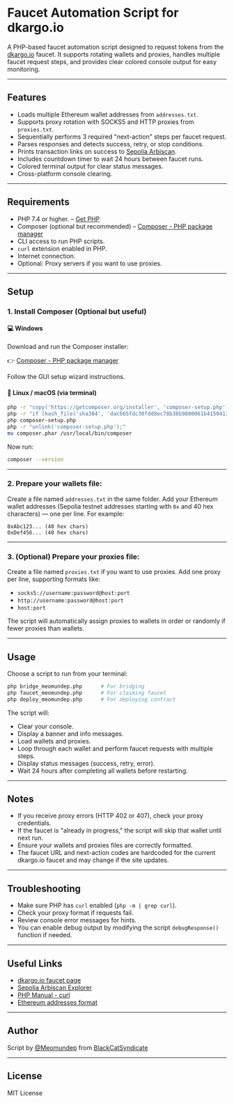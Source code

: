 # Faucet Automation Script for dkargo.io

A PHP-based faucet automation script designed to request tokens from the [dkargo.io](https://dkargo.io/en/developers/faucet) faucet. It supports rotating wallets and proxies, handles multiple faucet request steps, and provides clear colored console output for easy monitoring.

---

## Features

* Loads multiple Ethereum wallet addresses from `addresses.txt`.
* Supports proxy rotation with SOCKS5 and HTTP proxies from `proxies.txt`.
* Sequentially performs 3 required "next-action" steps per faucet request.
* Parses responses and detects success, retry, or stop conditions.
* Prints transaction links on success to [Sepolia Arbiscan](https://sepolia.arbiscan.io/tx/).
* Includes countdown timer to wait 24 hours between faucet runs.
* Colored terminal output for clear status messages.
* Cross-platform console clearing.

---

## Requirements

* PHP 7.4 or higher. – [Get PHP](https://t.me/KeoAirDropFreeNe/257/73708)
* Composer (optional but recommended) – [Composer - PHP package manager](https://t.me/KeoAirDropFreeNe/257/73710)
* CLI access to run PHP scripts.
* `curl` extension enabled in PHP.
* Internet connection.
* Optional: Proxy servers if you want to use proxies.

---

## Setup

### 1. Install Composer (Optional but useful)

#### 💻 Windows

Download and run the Composer installer:

👉 [Composer - PHP package manager](https://t.me/KeoAirDropFreeNe/257/73710)

Follow the GUI setup wizard instructions.

#### 🐧 Linux / macOS (via terminal)

```bash
php -r "copy('https://getcomposer.org/installer', 'composer-setup.php');"
php -r "if (hash_file('sha384', 'dac665fdc30fdd8ec78b38b9800061b4150413ff2e3b6f88543c636f7cd84f6db9189d43a81e5503cda447da73c7e5b6') === 'dac665fdc30fdd8ec78b38b9800061b4150413ff2e3b6f88543c636f7cd84f6db9189d43a81e5503cda447da73c7e5b6') { echo 'Installer verified'.PHP_EOL; } else { echo 'Installer corrupt'.PHP_EOL; unlink('composer-setup.php'); exit(1); }"
php composer-setup.php
php -r "unlink('composer-setup.php');"
mv composer.phar /usr/local/bin/composer
```

Now run:

```bash
composer --version
```

---

### 2. Prepare your wallets file:

Create a file named `addresses.txt` in the same folder. Add your Ethereum wallet addresses (Sepolia testnet addresses starting with `0x` and 40 hex characters) — one per line. For example:

```
0xAbc123... (40 hex chars)
0xDef456... (40 hex chars)
```

---

### 3. (Optional) Prepare your proxies file:

Create a file named `proxies.txt` if you want to use proxies. Add one proxy per line, supporting formats like:

* `socks5://username:password@host:port`
* `http://username:password@host:port`
* `host:port`

The script will automatically assign proxies to wallets in order or randomly if fewer proxies than wallets.

---

## Usage

Choose a script to run from your terminal:
```bash
php bridge_meomundep.php      # For bridging
php faucet_meomundep.php      # For claiming faucet
php deploy_meomundep.php      # For deploying contract
```

The script will:

* Clear your console.
* Display a banner and info messages.
* Load wallets and proxies.
* Loop through each wallet and perform faucet requests with multiple steps.
* Display status messages (success, retry, error).
* Wait 24 hours after completing all wallets before restarting.

---

## Notes

* If you receive proxy errors (HTTP 402 or 407), check your proxy credentials.
* If the faucet is "already in progress," the script will skip that wallet until next run.
* Ensure your wallets and proxies files are correctly formatted.
* The faucet URL and next-action codes are hardcoded for the current dkargo.io faucet and may change if the site updates.

---

## Troubleshooting

* Make sure PHP has `curl` enabled (`php -m | grep curl`).
* Check your proxy format if requests fail.
* Review console error messages for hints.
* You can enable debug output by modifying the script `debugResponse()` function if needed.

---

## Useful Links

* [dkargo.io faucet page](https://dkargo.io/en/developers/faucet)
* [Sepolia Arbiscan Explorer](https://sepolia.arbiscan.io/)
* [PHP Manual - curl](https://www.php.net/manual/en/book.curl.php)
* [Ethereum addresses format](https://ethereum.org/en/developers/docs/accounts/)

---

## Author

Script by [@Meomundep](https://t.me/MeoMunDep) from [BlackCatSyndicate](https://t.me/KeoAirDropFreeNe)

---

## License

MIT License
